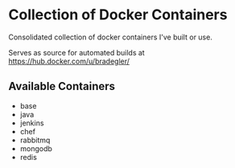 # Collection of Docker Containers

Consolidated collection of docker containers I've built or use.

Serves as source for automated builds at https://hub.docker.com/u/bradegler/

## Available Containers

* base
* java
* jenkins
* chef
* rabbitmq
* mongodb
* redis
